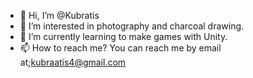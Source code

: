 - 👋 Hi, I’m @Kubratis
- 👀 I’m interested in photography and charcoal drawing.
- 🌱 I’m currently learning to make games with Unity.
- 📫 How to reach me? You can reach me by email at;kubraatis4@gmail.com


<!---
Kubratis/Kubratis is a ✨ special ✨ repository because its `README.md` (this file) appears on your GitHub profile.
You can click the Preview link to take a look at your changes.
--->
